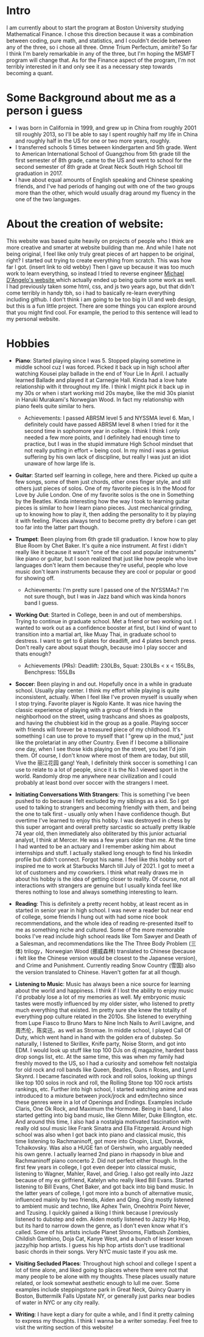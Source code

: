 
# Intro

I am currently about to start the program at Boston University studying Mathematical Finance. I chose this direction because it was a combination between coding, pure math, and statistics, and I couldn't decide between any of the three, so i chose all three. Omne Trium Perfectum, amirite? So far I think I'm barely remarkable in any of the three, but I'm hoping the MSMFT program will change that. As for the Finance aspect of the program, I'm not terribly interested in it and only see it as a necessary step towards becoming a quant.


# Some Background about me as a person i guess

- I was born in California in 1999, and grew up in China from roughly 2001 till roughly 2013, so I'll be able to say I spent roughly half my life in China and roughly half in the US for one or two more years, roughly.
- I transferred schools 5 times between kindergarten and 5th grade. Went to American International School of Guangzhou from 5th grade till the first semester of 8th grade, came to the US and went to school for the second semester of 8th grade at Great Neck South High School till graduation in 2017.
- I have about equal amounts of English speaking and Chinese speaking friends, and I've had periods of hanging out with one of the two groups more than the other, which would usually drag around my fluency in the one of the two languages.

# About the creation of website:

This website was based quite heavily on projects of people who I think are more creative and smarter at website building than me. And while I
hate not being original, I feel like only truly great pieces of art happen to be original, right?
I started out trying to create everything from scratch. This was how far I got. (insert link to old webby) Then I gave up because it was too much work to learn
everything, so instead I tried to reverse engineer [Michael D'Angelo's website ](https://mldangelo.com/) which actually ended up being quite some work as well. I had previously taken some html, css, and js two years ago, but that didn't come terribly in handy tbh, so i had to basically re-learn everything including github. I don't think i am going to be too big in UI and web design, but this is a fun little project. There are some things you can explore around that you might find cool. For example, the period to this sentence will lead to my personal website.

# Hobbies


- **Piano**: Started playing since I was 5. Stopped playing sometime in middle school cuz I was forced. Picked it back up in high school after watching Kousei play ballade in the end of Your Lie In April. I actually learned Ballade and played it at Carnegie Hall. Kinda had a love hate relationship with it throughout my life. I think I might pick it back up in my 30s or when i start working mid 20s maybe, like the mid 30s pianist in Haruki Murakami's Norwegian Wood. In fact my relationship with piano feels quite similar to hers.
  - Achievements: I passed ABRSM level 5 and NYSSMA level 6. Man, I definitely could have passed ABRSM level 8 when I tried for it the second time in sophomore year in college. I think I think I only needed a few more points, and I definitely had enough time to practice, but I was in the stupid immature High School mindset that not really putting in effort = being cool. In my mind i was a genius suffering by his own lack of discipline, but really I was just an idiot unaware of how large life is.

- **Guitar**: Started self learning in college, here and there. Picked up quite a few songs, some of them just chords, other ones finger style, and still others just pieces of solos. One of my favorite pieces is In the Mood for Love by Julie London. One of my favorite solos is the one in Something by the Beatles. Kinda interesting how the way I took to learning guitar pieces is similar to how I learn piano pieces. Just mechanical grinding, up to knowing how to play it, then adding the personality to it by playing it with feeling. Pieces always tend to become pretty dry before i can get too far into the latter part though.

- **Trumpet**: Been playing from 6th grade till graduation. I know how to play Blue Room by Chet Baker. It's quite a nice instrument. At first i didn't really like it because it wasn't "one of the cool and popular instruments" like piano or guitar, but I soon realized that just like how people who love languages don't learn them because they're useful, people who love music don't learn instruments because they are cool or popular or good for showing off.
  - Achievements: I'm pretty sure I passed one of the NYSSMAs? I'm not sure though, but I was in Jazz band which was kinda honors band I guess.

- **Working Out**: Started in College, been in and out of memberships. Trying to continue in graduate school. Met a friend or two working out. I wanted to work out as a confidence booster at first, but I kind of want to transition into a martial art, like Muay Thai, in graduate school to destress. I want to get to 6 plates for deadlift, and 4 plates bench press. Don't really care about squat though, because imo I play soccer and thats enough?
  - Achievements (PRs): Deadlift: 230LBs, Squat: 230LBs < x < 155LBs, Benchpress: 155LBs

- **Soccer**: Been playing in and out. Hopefully once in a while in graduate school. Usually play center. I think my effort while playing is quite inconsistent, actually. When I feel like I've proven myself is usually when I stop trying. Favorite player is Ngolo Kante. It was nice having the classic experience of playing with a group of friends in the neighborhood on the street, using trashcans and shoes as goalposts, and having the chubbiest kid in the group as a goalie. Playing soccer with friends will forever be a treasured piece of my childhood. It's something I can use to prove to myself that I "grew up in the mud," just like the proletariat in any other Country. Even if I become a billionaire one day, when I see those kids playing on the street, you bet I'd join them. Of course, I don't know where most of them are today, but still, Vive the 丽江花园 gang! Yeah, I definitely think soccer is something I can use to relate to a lot of people, since it is the No.1 viewed sport in the world. Randomly drop me anywhere near civilization and I could probably at least bond over soccer with the strangers I meet.

- **Initiating Conversations With Strangers**: This is something I've been pushed to do because I felt excluded by my siblings as a kid. So I got used to talking to strangers and becoming friendly with them, and being the one to talk first - usually only when I have confidence though. But overtime I've learned to enjoy this hobby. I was destroyed in chess by this super arrogant and overall pretty sarcastic so actually pretty likable 74 year old, then immediately also obliterated by this junior actuarial analyst, I think at Mercer. He was a few years older than me. At the time I had wanted to be an actuary and I remember asking him about internships and stuff. I actually stalked long enough to find his linkedin profile but didn't connect. Forgot his name. I feel like this hobby sort of inspired me to work at Starbucks March till July of 2021. I got to meet a lot of customers and my coworkers. I think what really draws me in about his hobby is the idea of getting closer to reality. Of course, not all interactions with strangers are genuine but I usually kinda feel like theres nothing to lose and always something interesting to learn.

- **Reading**: This is definitely a pretty recent hobby, at least recent as in started in senior year in high school. I was never a reader but near end of college, some friends I hung out with had some nice book recommendations, and the whole idea of reading re-presented itself to me as something niche and cultured. Some of the more memorable books I've read include high school reads like Tom Sawyer and Death of a Salesman, and recommendations like the The Three Body Problem (三体) trilogy，Norwegian Wood (挪威森林) translated to Chinese (because i felt like the Chinese version would be closest to the Japanese version), and Crime and Punishment. Currently reading Snow Country (雪国) also the version translated to Chinese. Haven't gotten far at all though.

- **Listening to Music**: Music has always been a nice source for learning about the world and happiness. I think if I lost the ability to enjoy music I'd probably lose a lot of my memories as well. My embryonic music tastes were mostly influenced by my older sister, who listened to pretty much everything that existed. Im pretty sure she knew the totality of everything pop culture related in the 2010s. She listened to everything from Lupe Fiasco to Bruno Mars to Nine Inch Nails to Avril Lavigne, and 周杰伦，陈奕迅，as well as Stromae. In middle school, I played Call Of Duty, which went hand in hand with the golden era of dubstep. So naturally, I listened to Skrillex, Knife party, Noise Storm, and got into EDM. I would look up stuff like top 100 DJs on dj magazine, hardest bass drop songs list, etc. At the same time, this was when my family had freshly moved to the US, so I had a curiosity and somehow felt nostalgia for old rock and roll bands like Queen, Beatles, Guns n Roses, and Lynrd Skynrd. I became fascinated with rock and roll solos, looking up things like top 100 solos in rock and roll, the Rolling Stone top 100 rock artists rankings, etc. Further into high school, I started watching anime and was introduced to a mixture between jrock/jrock and edm/techno since these genres were in a lot of Openings and Endings. Examples include Claris, One Ok Rock, and Maximum the Hormone. Being in band, I also started getting into big band music, like Glenn Miller, Duke Ellington, etc. And around this time, I also had a nostalgia motivated fascination with really old soul music like Frank Sinatra and Ella Fitzgerald. Around high school was also when I got back into piano and classical music, this time listening to Rachmaninoff, got more into Chopin, Liszt, Dvorak, Tchaikovsky. Was also a HUGE fan of Gershwin, who arguably needed his own genre. I actually learned 2nd piano in rhapsody in blue and Rachmaninoff piano concerto 2. Did not perfect either though. In the first few years in college, I got even deeper into classical music, listening to Wagner, Mahler, Ravel, and Grieg. I also got really into Jazz because of my ex girlfriend, Katelyn who really liked Bill Evans. Started listening to Bill Evans, Chet Baker, and got back into big band music. In the latter years of college, I got more into a bunch of alternative music, influenced mainly by two friends, Aiden and Qing. Qing mostly listened to ambient music and techno, like Aphex Twin, Oneohtrix Point Never, and Tzusing. I quickly gained a liking I think because I previously listened to dubstep and edm. Aiden mostly listened to Jazzy Hip Hop, but its hard to narrow down the genre, as I don't even know what it's called. Some of his artists include Planet Shrooms, Flatbush Zombies, Childish Gambino, Doja Cat, Kanye West, and a bunch of lesser known jazzy/hip hop artists. I guess his hip hop artists don't use traditional basic chords in their songs. Very NYC music taste if you ask me. 

- **Visiting Secluded Places**: Throughout high school and college I spent a lot of time alone, and liked going to places where there were not that many people to be alone with my thoughts. These places usually nature related, or look somewhat aesthetic enough to lull me over. Some examples include steppingstone park in Great Neck, Quincy Quarry in Boston, Buttermilk Falls Upstate NY, or generally just parks near bodies of water in NYC or any city really.

- **Writing**: I have kept a diary for quite a while, and I find it pretty calming to express my thoughts. I think I wanna be a writer someday. Feel free to  visit the writing section of this website!
